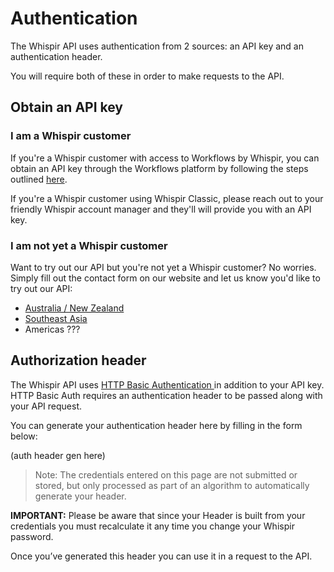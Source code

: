 # Authentication

The Whispir API uses authentication from 2 sources: an API key and an authentication header.

You will require both of these in order to make requests to the API.

## Obtain an API key


### I am a Whispir customer
If you're a Whispir customer with access to Workflows by Whispir, you can obtain an API key through the Workflows platform by following the steps outlined [here](https://help.whispir.com/en/articles/4940972-api-keys-portal).

If you're a Whispir customer using Whispir Classic, please reach out to your friendly Whispir account manager and they'll will provide you with an API key.


### I am not yet a Whispir customer
Want to try out our API but you're not yet a Whispir customer? No worries. Simply fill out the contact form on our website and let us know you'd like to try out our API:

- [Australia / New Zealand](https://www.whispir.com/en-au/contact/)
- [Southeast Asia](https://www.whispir.com/en-sg/contact/)
- Americas ???

## Authorization header

The Whispir API uses [HTTP Basic Authentication ](https://en.wikipedia.org/wiki/Basic_access_authentication) in addition to your API key. HTTP Basic Auth requires an authentication header to be passed along with your API request.

You can generate your authentication header here by filling in the form below:
 
 (auth header gen here)                          

> Note: The credentials entered on this page are not submitted or stored, but only processed as part of an algorithm to automatically generate your header.

**IMPORTANT:** Please be aware that since your Header is built from your credentials you must recalculate it any time you change your Whispir password.

Once you’ve generated this header you can use it in a request to the API. 